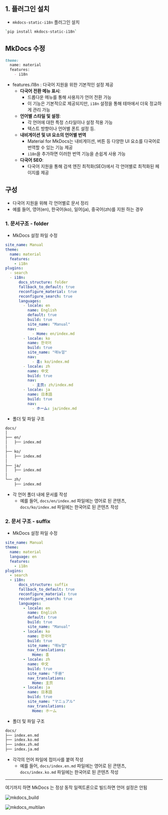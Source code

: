 ## 1. 플러그인 설치

- `mkdocs-static-i18n` 플러그인 설치

```sh
`pip install mkdocs-static-i18n`
```

## MkDocs 수정

```md
theme: 
  name: material 
  features: 
    - i18n
```

- features.i18n : 다국어 지원을 위한 기본적인 설정 제공
	- **다국어 전환 메뉴 표시**:
		- 드롭다운 메뉴를 통해 사용자가 언어 전환 가능
		- 이 기능은 기본적으로 제공되지만, `i18n` 설정을 통해 테마에서 더욱 정교하게 관리 가능
	- **언어별 스타일 및 설정**: 
		- 각 언어에 대한 특정 스타일이나 설정 적용 가능
		- 텍스트 방향이나 언어별 폰트 설정 등.
	- **내비게이션 및 UI 요소의 언어별 번역**
		- Material for MkDocs는 내비게이션, 버튼 등 다양한 UI 요소를 다국어로 번역할 수 있는 기능 제공
		- `i18n`을 추가하면 이러한 번역 기능을 손쉽게 사용 가능
	- **다국어 SEO**:
		- 다국어 지원을 통해 검색 엔진 최적화(SEO)에서 각 언어별로 최적화된 페이지를 제공

## 구성

- 다국어 지원을 위해 각 언어별로 문서 정리
- 예를 들어, 영어(en), 한국어(ko), 일어(ja), 중국어(zh)를 지원 하는 경우
### 1. 문서구조 - folder
- MkDocs 설정 파일 수정

```yaml
site_name: Manual
theme:
  name: material
  features:
    - i18n
plugins:
  - search
  - i18n:
      docs_structure: folder
      fallback_to_default: true
      reconfigure_material: true
      reconfigure_search: true
      languages:
        - locale: en
          name: English
          default: true
          build: true
          site_name: "Manual"
          nav:
            - Home: en/index.md
        - locale: ko
          name: 한국어
          build: true
          site_name: "매뉴얼"
          nav:
            - 홈: ko/index.md
        - locale: zh
          name: 中文
          build: true
          nav:
            - 主页: zh/index.md
        - locale: ja
          name: 日本語
          build: true
          nav:
            - ホーム: ja/index.md
```

- 폴더 및 파일 구조

```markdown
docs/
│
├── en/
│   ├── index.md
│
├── ko/
│   ├── index.md
│
├── ja/
│   ├── index.md
│
└── zh/
    ├── index.md
```

- 각 언어 폴더 내에 문서를 작성
	- 예를 들어, `docs/en/index.md` 파일에는 영어로 된 콘텐츠, `docs/ko/index.md` 파일에는 한국어로 된 콘텐츠 작성
### 2. 문서 구조 - suffix
- MkDocs 설정 파일 수정

```yaml
site_name: Manual
theme:
  name: material
  language: en
  features:
    - i18n
plugins:
  - search
  - i18n:
      docs_structure: suffix
      fallback_to_default: true
      reconfigure_material: true
      reconfigure_search: true
      languages:
        - locale: en
          name: English
          default: true
          build: true
          site_name: "Manual"
        - locale: ko
          name: 한국어
          build: true
          site_name: "매뉴얼"
          nav_translations:
            Home: 홈         
        - locale: zh
          name: 中文
          build: true
          site_name: "手册"
          nav_translations:
            Home: 主页       
        - locale: ja
          name: 日本語
          build: true
          site_name: "マニュアル"
          nav_translations:
            Home: ホーム
```

- 폴더 및 파일 구조

```md
docs/
├── index.en.md
├── index.ko.md
├── index.zh.md
├── index.ja.md
```

- 각각의 언어 파일에 접미사를 붙여 작성
	- 예를 들어, `docs/index.en.md` 파일에는 영어로 된 콘텐츠, `docs/index.ko.md` 파일에는 한국어로 된 콘텐츠 작성
---
여기까지 하면 MkDocs 는 정상 동작
일렉트론으로 빌드하면 언어 설정은 안됨

![mkdocs_build](/Resources/mkdocs_build.png)

![mkdocs_multilan](/Resources/mkdocs_multilan.png)